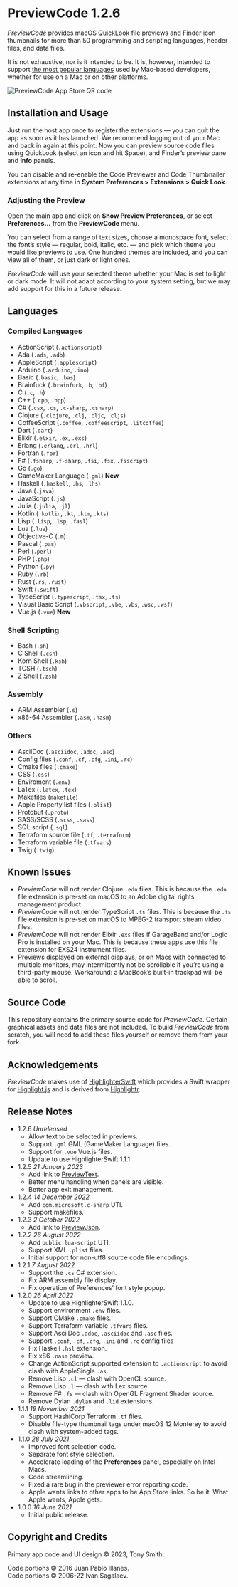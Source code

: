 # PreviewCode 1.2.6

*PreviewCode* provides macOS QuickLook file previews and Finder icon thumbnails for more than 50 programming and scripting languages, header files, and data files.

It is not exhaustive, nor is it intended to be. It is, however, intended to support [the most popular languages](#languages) used by Mac-based developers, whether for use on a Mac or on other platforms.

![PreviewCode App Store QR code](qr-code.jpg)

## Installation and Usage ##

Just run the host app once to register the extensions &mdash; you can quit the app as soon as it has launched. We recommend logging out of your Mac and back in again at this point. Now you can preview source code files using QuickLook (select an icon and hit Space), and Finder’s preview pane and **Info** panels.

You can disable and re-enable the Code Previewer and Code Thumbnailer extensions at any time in **System Preferences > Extensions > Quick Look**.

### Adjusting the Preview

Open the main app and click on **Show Preview Preferences**, or select **Preferences...** from the **PreviewCode** menu.

You can select from a range of text sizes, choose a monospace font, select the font’s style — regular, bold, italic, etc. — and pick which theme you would like previews to use. One hundred themes are included, and you can view all of them, or just dark or light ones.

*PreviewCode* will use your selected theme whether your Mac is set to light or dark mode. It will not adapt according to your system setting, but we may add support for this in a future release.

## Languages

### Compiled Languages

- ActionScript (`.actionscript`)
- Ada (`.ads`, `.adb`)
- AppleScript (`.applescript`)
- Arduino (`.arduino`, `.ino`)
- Basic (`.basic`, `.bas`)
- Brainfuck (`.brainfuck`, `.b`, `.bf`)
- C (`.c`, `.h`)
- C++ (`.cpp`, `.hpp`)
- C# (`.csx`, `.cs`, `.c-sharp`, `.csharp`)
- Clojure (`.clojure`, `.clj`, `.cljc`, `.cljs`)
- CoffeeScript (`.coffee`, `.coffeescript`, `.litcoffee`)
- Dart (`.dart`)
- Elixir (`.elxir`, `.ex`, `.exs`)
- Erlang (`.erlang`, `.erl`, `.hrl`)
- Fortran (`.for`)
- F# (`.fsharp`, `.f-sharp`, `.fsi`, `.fsx`, `.fsscript`)
- Go (`.go`)
- GameMaker Language (`.gml`) **New**
- Haskell (`.haskell`, `.hs`, `.lhs`)
- Java (`.java`)
- JavaScript (`.js`)
- Julia (`.julia`, `.jl`)
- Kotlin (`.kotlin`, `.kt`, `.ktm`, `.kts`)
- Lisp (`.lisp`, `.lsp`, `.fasl`)
- Lua (`.lua`)
- Objective-C (`.m`)
- Pascal (`.pas`)
- Perl (`.perl`)
- PHP (`.php`)
- Python (`.py`)
- Ruby (`.rb`)
- Rust (`.rs`, `.rust`)
- Swift (`.swift`)
- TypeScript (`.typescript`, `.tsx`, `.ts`)
- Visual Basic Script (`.vbscript`, `.vbe`, `.vbs`, `.wsc`, `.wsf`)
- Vue.js (`.vue`) **New**

### Shell Scripting

- Bash (`.sh`)
- C Shell (`.csh`)
- Korn Shell (`.ksh`)
- TCSH (`.tsch`)
- Z Shell (`.zsh`)

### Assembly

- ARM Assembler (`.s`)
- x86-64 Assembler (`.asm`, `.nasm`)

### Others

- AsciiDoc (`.asciidoc`, `.adoc`, `.asc`)
- Config files (`.conf`, `.cf`, `.cfg`, `.ini`, `.rc`)
- Cmake files (`.cmake`)
- CSS (`.css`)
- Enviroment (`.env`)
- LaTex (`.latex`, `.tex`)
- Makefiles (`makefile`)
- Apple Property list files (`.plist`)
- Protobuf (`.proto`)
- SASS/SCSS (`.scss`, `.sass`)
- SQL script (`.sql`)
- Terraform source file (`.tf`, `.terraform`)
- Terraform variable file (`.tfvars`)
- Twig (`.twig`)

## Known Issues ##

- *PreviewCode* will not render Clojure `.edn` files. This is because the `.edn` file extension is pre-set on macOS to an Adobe digital rights management product.
- *PreviewCode* will not render TypeScript `.ts` files. This is because the `.ts` file extension is pre-set on macOS to MPEG-2 transport stream video files.
- *PreviewCode* will not render Elixir `.exs` files if GarageBand and/or Logic Pro is installed on your Mac. This is because these apps use this file extension for EXS24 instrument files.
- Previews displayed on external displays, or on Macs with connected to multiple monitors, may intermittently not be scrollable if you’re using a third-party mouse. Workaround: a MacBook’s built-in trackpad will be able to scroll.

## Source Code ##

This repository contains the primary source code for *PreviewCode*. Certain graphical assets and data files are not included. To build *PreviewCode* from scratch, you will need to add these files yourself or remove them from your fork.

## Acknowledgements

*PreviewCode* makes use of [HighlighterSwift](https://github.com/smittytone/HighlighterSwift) which provides a Swift wrapper for [Highlight.js](https://github.com/highlightjs/highlight.js) and is derived from [Highlightr](https://github.com/raspu/Highlightr).

## Release Notes ##

- 1.2.6 *Unreleased*
    - Allow text to be selected in previews.
    - Support `.gml` GML (GameMaker Language) files.
    - Support for `.vue` Vue.js files.
    - Update to use HighlighterSwift 1.1.1.
- 1.2.5 *21 January 2023*
    - Add link to [PreviewText](https://smittytone.net/previewtext/index.html).
    - Better menu handling when panels are visible.
    - Better app exit management.
- 1.2.4 *14 December 2022*
    - Add `com.microsoft.c-sharp` UTI.
    - Support makefiles.
- 1.2.3 *2 October 2022*
    - Add link to [PreviewJson](https://smittytone.net/previewjson/index.html).
- 1.2.2 *26 August 2022*
    - Add `public.lua-script` UTI.
    - Support XML `.plist` files.
    - Initial support for non-utf8 source code file encodings.
- 1.2.1 *7 August 2022*
    - Support the `.cs` C# extension.
    - Fix ARM assembly file display.
    - Fix operation of Preferences’ font style popup.
- 1.2.0 *26 April 2022*
    - Update to use HighlighterSwift 1.1.0.
    - Support environment `.env` files.
    - Support CMake `.cmake` files.
    - Support Terraform variable `.tfvars` files.
    - Support AsciiDoc `.adoc`, `.asciidoc` and `.asc` files.
    - Support `.conf`, `.cf`, `.cfg`, `.ini` and `.rc` config files
    - Fix Haskell `.hsl` extension.
    - Fix x86 `.nasm` preview.
    - Change ActionScript supported extension to `.actionscript` to avoid clash with AppleSingle `.as`.
    - Remove Lisp `.cl` — clash with OpenCL source.
    - Remove Lisp `.l` — clash with Lex source.
    - Remove F# `.fs` — clash with OpenGL Fragment Shader source.
    - Remove Dylan `.dylan` and `.lid` extensions.
- 1.1.1 *19 November 2021*
    - Support HashiCorp Terraform `.tf` files.
    - Disable file-type thumbnail tags under macOS 12 Monterey to avoid clash with system-added tags.
- 1.1.0 *28 July 2021*
    - Improved font selection code.
    - Separate font style selection.
    - Accelerate loading of the **Preferences** panel, especially on Intel Macs.
    - Code streamlining.
    - Fixed a rare bug in the previewer error reporting code.
    - Apple wants links to other apps to be App Store links. So be it. What Apple wants, Apple gets.
- 1.0.0 *16 June 2021*
    - Initial public release.

## Copyright and Credits ##

Primary app code and UI design &copy; 2023, Tony Smith.

Code portions &copy; 2016 Juan Pablo Illanes.<br />Code portions &copy; 2006-22 Ivan Sagalaev.
